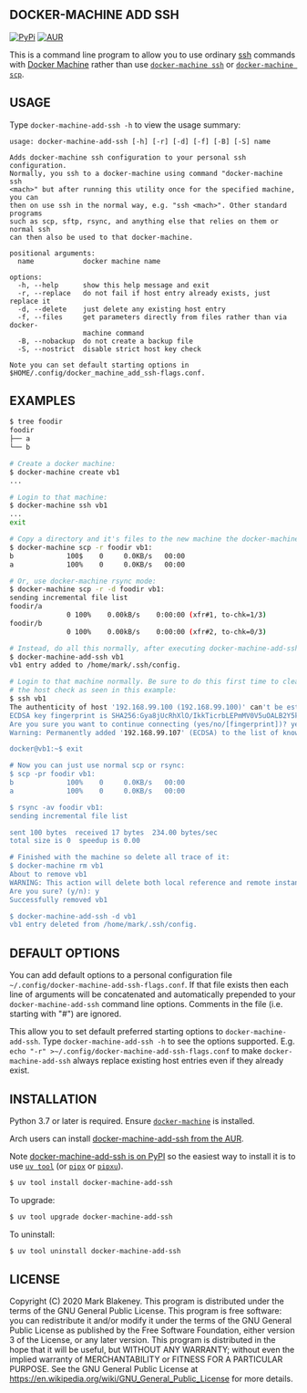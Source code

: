 ## DOCKER-MACHINE ADD SSH
[![PyPi](https://img.shields.io/pypi/v/docker-machine-add-ssh)](https://pypi.org/project/docker-machine-add-ssh/)
[![AUR](https://img.shields.io/aur/version/docker-machine-add-ssh)](https://aur.archlinux.org/packages/docker-machine-add-ssh/)

This is a command line program to allow you to use ordinary
[ssh](https://en.wikipedia.org/wiki/Secure_Shell) commands with [Docker
Machine](https://github.com/docker/machine) rather than use
[`docker-machine ssh`](https://docs.docker.com/machine/reference/ssh/)
or [`docker-machine
scp`](https://docs.docker.com/machine/reference/scp/).

## USAGE

Type `docker-machine-add-ssh -h` to view the usage summary:

```
usage: docker-machine-add-ssh [-h] [-r] [-d] [-f] [-B] [-S] name

Adds docker-machine ssh configuration to your personal ssh configuration.
Normally, you ssh to a docker-machine using command "docker-machine ssh
<mach>" but after running this utility once for the specified machine, you can
then on use ssh in the normal way, e.g. "ssh <mach>". Other standard programs
such as scp, sftp, rsync, and anything else that relies on them or normal ssh
can then also be used to that docker-machine.

positional arguments:
  name            docker machine name

options:
  -h, --help      show this help message and exit
  -r, --replace   do not fail if host entry already exists, just replace it
  -d, --delete    just delete any existing host entry
  -f, --files     get parameters directly from files rather than via docker-
                  machine command
  -B, --nobackup  do not create a backup file
  -S, --nostrict  disable strict host key check

Note you can set default starting options in
$HOME/.config/docker_machine_add_ssh-flags.conf.
```

## EXAMPLES

```sh
$ tree foodir
foodir
├── a
└── b

# Create a docker machine:
$ docker-machine create vb1
...

# Login to that machine:
$ docker-machine ssh vb1
...
exit

# Copy a directory and it's files to the new machine the docker-machine way:
$ docker-machine scp -r foodir vb1:
b             100$    0     0.0KB/s   00:00
a             100%    0     0.0KB/s   00:00

# Or, use docker-machine rsync mode:
$ docker-machine scp -r -d foodir vb1:
sending incremental file list
foodir/a
              0 100%    0.00kB/s    0:00:00 (xfr#1, to-chk=1/3)
foodir/b
              0 100%    0.00kB/s    0:00:00 (xfr#2, to-chk=0/3)

# Instead, do all this normally, after executing docker-machine-add-ssh:
$ docker-machine-add-ssh vb1
vb1 entry added to /home/mark/.ssh/config.

# Login to that machine normally. Be sure to do this first time to clear
# the host check as seen in this example:
$ ssh vb1
The authenticity of host '192.168.99.100 (192.168.99.100)' can't be established.
ECDSA key fingerprint is SHA256:Gya8jUcRhXlO/IkkTicrbLEPmMV0V5uOALB2Y5kJUCc.
Are you sure you want to continue connecting (yes/no/[fingerprint])? yes
Warning: Permanently added '192.168.99.107' (ECDSA) to the list of known hosts.

docker@vb1:~$ exit

# Now you can just use normal scp or rsync:
$ scp -pr foodir vb1:
b             100%    0     0.0KB/s   00:00    
a             100%    0     0.0KB/s   00:00 

$ rsync -av foodir vb1:
sending incremental file list

sent 100 bytes  received 17 bytes  234.00 bytes/sec
total size is 0  speedup is 0.00

# Finished with the machine so delete all trace of it:
$ docker-machine rm vb1
About to remove vb1
WARNING: This action will delete both local reference and remote instance.
Are you sure? (y/n): y
Successfully removed vb1

$ docker-machine-add-ssh -d vb1
vb1 entry deleted from /home/mark/.ssh/config.
```

## DEFAULT OPTIONS

You can add default options to a personal configuration file
`~/.config/docker-machine-add-ssh-flags.conf`. If that file exists then
each line of arguments will be concatenated and automatically prepended
to your `docker-machine-add-ssh` command line options. Comments in the
file (i.e. starting with "#") are ignored.

This allow you to set default preferred starting options to
`docker-machine-add-ssh`. Type `docker-machine-add-ssh -h` to see the
options supported.
E.g. `echo "-r" >~/.config/docker-machine-add-ssh-flags.conf` to make
`docker-machine-add-ssh` always replace existing host entries even if
they already exist.

## INSTALLATION

Python 3.7 or later is required. Ensure
[`docker-machine`](https://docs.docker.com/machine/install-machine) is
installed.

Arch users can install [docker-machine-add-ssh from the
AUR](https://aur.archlinux.org/packages/docker-machine-add-ssh/).

Note [docker-machine-add-ssh is on
PyPI](https://pypi.org/project/docker-machine-add-ssh/) so the easiest
way to install it is to use [`uv tool`][uvtool] (or [`pipx`][pipx] or
[`pipxu`][pipxu]).

```sh
$ uv tool install docker-machine-add-ssh
```

To upgrade:

```sh
$ uv tool upgrade docker-machine-add-ssh
```

To uninstall:

```sh
$ uv tool uninstall docker-machine-add-ssh
```

[pipx]: https://github.com/pypa/pipx
[pipxu]: https://github.com/bulletmark/pipxu
[uvtool]: https://docs.astral.sh/uv/guides/tools/#installing-tools

## LICENSE

Copyright (C) 2020 Mark Blakeney. This program is distributed under the
terms of the GNU General Public License.
This program is free software: you can redistribute it and/or modify it
under the terms of the GNU General Public License as published by the
Free Software Foundation, either version 3 of the License, or any later
version.
This program is distributed in the hope that it will be useful, but
WITHOUT ANY WARRANTY; without even the implied warranty of
MERCHANTABILITY or FITNESS FOR A PARTICULAR PURPOSE. See the GNU General
Public License at <https://en.wikipedia.org/wiki/GNU_General_Public_License> for more details.
